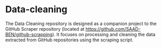 # Data-cleaning
The Data Cleaning repository is designed as a companion project to the GitHub Scraper repository (located at https://github.com/SAAD-BEN/github-scrapping). It focuses on processing and cleaning the data extracted from GitHub repositories using the scraping script.
